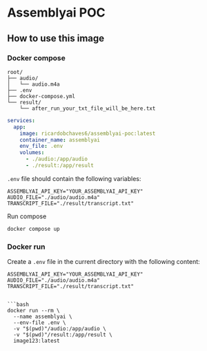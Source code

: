 # Assemblyai POC

## How to use this image

### Docker compose

```text
root/
├── audio/
│   └── audio.m4a
├── .env
├── docker-compose.yml
└── result/
    └── after_run_your_txt_file_will_be_here.txt
```
```yml
services:
  app:
    image: ricardobchaves6/assemblyai-poc:latest
    container_name: assemblyai
    env_file: .env
    volumes:
      - ./audio:/app/audio
      - ./result:/app/result
```
`.env` file should contain the following variables:
```env
ASSEMBLYAI_API_KEY="YOUR_ASSEMBLYAI_API_KEY"
AUDIO_FILE="./audio/audio.m4a"
TRANSCRIPT_FILE="./result/transcript.txt"
```
Run compose
```bash
docker compose up
```

### Docker run

Create a `.env` file in the current directory with the following content:
```env
ASSEMBLYAI_API_KEY="YOUR_ASSEMBLYAI_API_KEY"
AUDIO_FILE="./audio/audio.m4a"
TRANSCRIPT_FILE="./result/transcript.txt"
```
```env

```bash
docker run --rm \
  --name assemblyai \
  --env-file .env \
  -v "$(pwd)"/audio:/app/audio \
  -v "$(pwd)"/result:/app/result \
  image123:latest
```